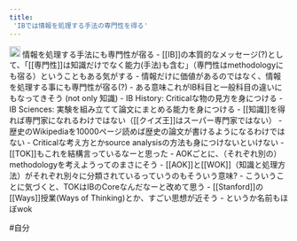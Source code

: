 ```yaml
---
title:
 'IBでは情報を処理する手法の専門性を得る'
---
```


<img src='https://scrapbox.io/api/pages/blu3mo-public/public/icon' alt='public.icon' height="19.5"/>
情報を処理する手法にも専門性が宿る
- [[IB]]の本質的なメッセージ(?)として、「[[専門性]]は知識だけでなく能力(手法)も含む」（専門性はmethodologyにも宿る）ということもある気がする
    - 情報だけに価値があるのではなく、情報を処理する事にも専門性が宿る(?)
    - ある意味これがIB科目と一般科目の違いにもなってきそう (not only 知識)
        - IB History: Criticalな物の見方を身につける
        - IB Sciences: 実験を組み立てて論文にまとめる能力を身につける
    - [[知識]]を得れば専門家になれるわけではない（[[クイズ王]]はスーパー専門家ではない）
        - 歴史のWikipediaを10000ページ読めば歴史の論文が書けるようになるわけではない
        - Criticalな考え方とかsource analysisの方法も身につけないといけない
    - [[TOK]]もこれを結構言っているなーと思った
        - AOKごとに、（それぞれ別の）methodologyを考えようってのまさにそう
        - [[AOK]]と[[WOK]]（知識と処理方法）がそれぞれ別々に分類されているっていうのもそういう意味?
        - こういうことに気づくと、TOKはIBのCoreなんだなーと改めて思う
    - [[Stanford]]の[[Ways]]授業(Ways of Thinking)とか、すごい思想が近そう
        - というか名前もほぼwok

#自分
